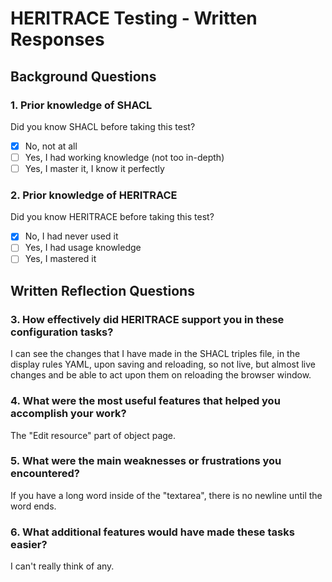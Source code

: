 # HERITRACE Testing - Written Responses

## Background Questions

### 1. Prior knowledge of SHACL
Did you know SHACL before taking this test?
- [X] No, not at all
- [ ] Yes, I had working knowledge (not too in-depth)  
- [ ] Yes, I master it, I know it perfectly

### 2. Prior knowledge of HERITRACE
Did you know HERITRACE before taking this test?
- [X] No, I had never used it
- [ ] Yes, I had usage knowledge
- [ ] Yes, I mastered it

## Written Reflection Questions

### 3. How effectively did HERITRACE support you in these configuration tasks?
I can see the changes that I have made in the SHACL triples file, in the display rules YAML,
upon saving and reloading, so not live, but almost live changes and be able to act upon them
on reloading the browser window.



### 4. What were the most useful features that helped you accomplish your work?
The "Edit resource" part of object page.



### 5. What were the main weaknesses or frustrations you encountered?
If you have a long word inside of the "textarea", there is no newline until the word ends.



### 6. What additional features would have made these tasks easier?
I can't really think of any.